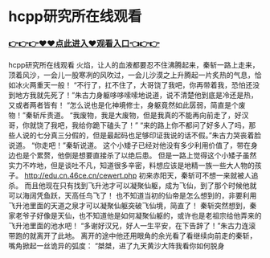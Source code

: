 # hcpp研究所在线观看

### <a href="https://github.com/asidw/xian/issues/1">👉👉👉♥♥点此进入♥观看入口👈👉👉</a>

hcpp研究所在线观看
火焰，让人的血液都要忍不住沸腾起来，秦斩一路上走来，顶着风沙，一会儿一股寒冽的风吹过，一会儿沙漠之上升腾起一片炙热的气息，恰如冰火两重天一般！
    “不行了，扛不住了，大哥饶了我吧，你再带着我，恐怕还没到地方我就先死了！”朱古力身躯哆哆嗦嗦地说道，说不清楚他到底是冷还是热，又或者两者皆有！
    “怎么说也是化神境修士，身躯竟然如此孱弱，简直是个废物！”秦斩斥责道。
    “我废物，我是大废物，但是我真的不能再向前走了，好汉哥，你就饶了我吧，我给你跪下磕头了！”
    “来的路上你不都问了好多人了吗，那些人说的七分真三分假的，但是最起码也足够印证我说的话不假。”朱古力哭丧着脸说道。
    “你走吧！”秦斩说道。
    这个小矮子已经对他没有多少利用价值了，带在身边也是个累赘，他倒是想要直接杀了以绝后患。
    但是一路上觉得这个小矮子虽然实力不咋地，但是谈吐不凡，知道很多辛密，料想应该是地精一族一些大人物的孩子。
    http://edu.cn.46ce.cn/cewert.php
    初来赤阳天，秦斩可不想一来就被人追杀。
    而且他现在只有找到飞升池才可以凝聚仙躯，成为飞仙，到了那个时候他就可以海阔凭鱼跃，天高任鸟飞了！
    也不知道当初的仙帝是怎么想到的，非要利用飞升池里面的天道之泉才可以凝聚仙躯突破飞仙境，简直了！
    秦斩突然想到，秦家老爷子好像是天仙，也不知道他是如何凝聚仙躯的，或许也是老祖宗给他弄来的飞升池里面的池水吧！
    “多谢好汉兄，好人一生平安，在下告辞了！”朱古力连滚带跑的就离开了此地。
    离开的途中他还用眼角的余光看了看继续向前走的秦斩，嘴角掀起一丝诡异的弧度：
    “桀桀，进了九天黄沙大阵我看你如何脱身
